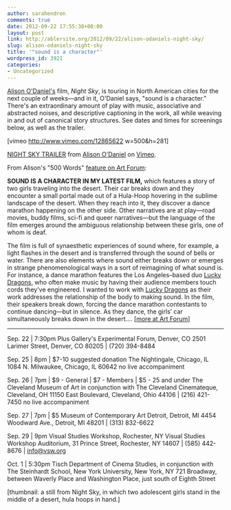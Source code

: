 ```yaml
---
author: sarahendren
comments: true
date: 2012-09-22 17:55:38+00:00
layout: post
link: http://ablersite.org/2012/09/22/alison-odaniels-night-sky/
slug: alison-odaniels-night-sky
title: '"sound is a character"'
wordpress_id: 3921
categories:
- Uncategorized
---
```


[Alison O'Daniel's](http://www.alisonodaniel.com/) film, _Night Sky_, is touring in North American cities for the next couple of weeks—and in it, O'Daniel says, "sound is a character." There's an extraordinary amount of play with music, associative and abstracted noises, and descriptive captioning in the work, all while weaving in and out of canonical story structures. See dates and times for screenings below, as well as the trailer.

[vimeo http://www.vimeo.com/12865622 w=500&h=281]

[NIGHT SKY TRAILER](http://vimeo.com/12865622) from [Alison O'Daniel](http://vimeo.com/alisonodaniel) on [Vimeo](http://vimeo.com).

From Alison's "500 Words" [feature on Art Forum](http://artforum.com/words/id=30099):

**SOUND IS A CHARACTER IN MY LATEST FILM,** which features a story of two girls traveling into the desert. Their car breaks down and they encounter a small portal made out of a Hula-Hoop hovering in the sublime landscape of the desert. When they reach into it, they discover a dance marathon happening on the other side. Other narratives are at play—road movies, buddy films, sci-fi and queer narratives—but the language of the film emerges around the ambiguous relationship between these girls, one of whom is deaf.

The film is full of synaesthetic experiences of sound where, for example, a light flashes in the desert and is transferred through the sound of bells or water. There are also elements where sound either breaks down or emerges in strange phenomenological ways in a sort of reimagining of what sound is. For instance, a dance marathon features the Los Angeles–based duo [Lucky Dragons](http://artforum.com/search/search=%22Lucky%20Dragons%22), who often make music by having their audience members touch cords they’ve engineered. I wanted to work with [Lucky Dragons](http://artforum.com/search/search=%22Lucky%20Dragons%22) as their work addresses the relationship of the body to making sound. In the film, their speakers break down, forcing the dance marathon contestants to continue dancing––but in silence. As they dance, the girls’ car simultaneously breaks down in the desert.... [[more at Art Forum](http://artforum.com/words/id=30099)]

****************

Sep. 22 | 7:30pm
Plus Gallery's Experimental Forum, Denver, CO
2501 Larimer Street, Denver, CO 80205 | (720) 394-8484

Sep. 25 | 8pm | $7-10 suggested donation
The Nightingale, Chicago, IL
1084 N. Milwaukee, Chicago, IL 60642
no live accompaniment

Sep. 26 | 7pm | $9 - General | $7 - Members | $5 - 25 and under
The Cleveland Museum of Art in conjunction with The Cleveland Cinemateque, Cleveland, OH
11150 East Boulevard, Cleveland, Ohio 44106 | (216) 421-7450
no live accompaniment

Sep. 27 | 7pm | $5
Museum of Contemporary Art Detroit, Detroit, MI
4454 Woodward Ave., Detroit, MI 48201 | (313) 832-6622

Sep. 29 | 9pm
Visual Studies Workshop, Rochester, NY
Visual Studies Workshop Auditorium, 31 Prince Street, Rochester, NY 14607 | (585) 442-8676 | info@vsw.org

Oct. 1 | 5:30pm
Tisch Department of Cinema Studies, in conjunction with The Steinhardt School, New York University, New York, NY
721 Broadway, between Waverly Place and Washington Place, just south of Eighth Street


[thumbnail: a still from Night Sky, in which two adolescent girls stand in the middle of a desert, hula hoops in hand.]
